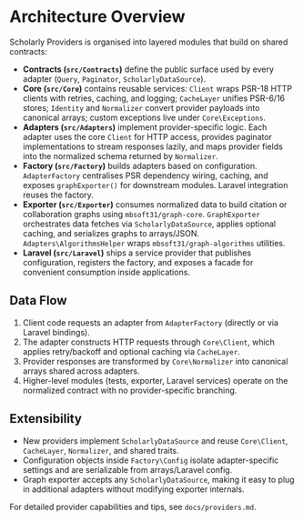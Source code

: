 # Architecture Overview

Scholarly Providers is organised into layered modules that build on shared contracts:

- **Contracts (`src/Contracts`)** define the public surface used by every adapter (`Query`, `Paginator`, `ScholarlyDataSource`).
- **Core (`src/Core`)** contains reusable services: `Client` wraps PSR-18 HTTP clients with retries, caching, and logging; `CacheLayer` unifies PSR-6/16 stores; `Identity` and `Normalizer` convert provider payloads into canonical arrays; custom exceptions live under `Core\Exceptions`.
- **Adapters (`src/Adapters`)** implement provider-specific logic. Each adapter uses the core `Client` for HTTP access, provides paginator implementations to stream responses lazily, and maps provider fields into the normalized schema returned by `Normalizer`.
- **Factory (`src/Factory`)** builds adapters based on configuration. `AdapterFactory` centralises PSR dependency wiring, caching, and exposes `graphExporter()` for downstream modules. Laravel integration reuses the factory.
- **Exporter (`src/Exporter`)** consumes normalized data to build citation or collaboration graphs using `mbsoft31/graph-core`. `GraphExporter` orchestrates data fetches via `ScholarlyDataSource`, applies optional caching, and serializes graphs to arrays/JSON. `Adapters\AlgorithmsHelper` wraps `mbsoft31/graph-algorithms` utilities.
- **Laravel (`src/Laravel`)** ships a service provider that publishes configuration, registers the factory, and exposes a facade for convenient consumption inside applications.

## Data Flow

1. Client code requests an adapter from `AdapterFactory` (directly or via Laravel bindings).
2. The adapter constructs HTTP requests through `Core\Client`, which applies retry/backoff and optional caching via `CacheLayer`.
3. Provider responses are transformed by `Core\Normalizer` into canonical arrays shared across adapters.
4. Higher-level modules (tests, exporter, Laravel services) operate on the normalized contract with no provider-specific branching.

## Extensibility

- New providers implement `ScholarlyDataSource` and reuse `Core\Client`, `CacheLayer`, `Normalizer`, and shared traits.
- Configuration objects inside `Factory\Config` isolate adapter-specific settings and are serializable from arrays/Laravel config.
- Graph exporter accepts any `ScholarlyDataSource`, making it easy to plug in additional adapters without modifying exporter internals.

For detailed provider capabilities and tips, see `docs/providers.md`.
